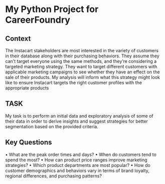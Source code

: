 # My Python Project for CareerFoundry
## Context
The Instacart stakeholders are most interested in the variety of customers in their database
along with their purchasing behaviors. They assume they can't target everyone using the
same methods, and they’re considering a targeted marketing strategy. They want to target
different customers with applicable marketing campaigns to see whether they have an effect
on the sale of their products. My analysis will inform what this strategy might look like to
ensure Instacart targets the right customer profiles with the appropriate products
## TASK
My task is to perform an initial data and exploratory analysis of some of their data in order
to derive insights and suggest strategies for better segmentation based on
the provided criteria.
## Key Questions
•	What are the peak order times and days?
•	When do customers tend to spend the most?
•	How can product price ranges improve marketing strategies?
•	Which product departments are most popular?
•	How do customer demographics and behaviors vary in terms of brand loyalty, regional differences, and purchasing patterns?
